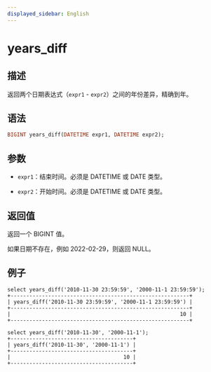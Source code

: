 ```yaml
---
displayed_sidebar: English
---
```


# years_diff

## 描述

返回两个日期表达式（`expr1` - `expr2`）之间的年份差异，精确到年。

## 语法

```Haskell
BIGINT years_diff(DATETIME expr1, DATETIME expr2);
```

## 参数

- `expr1`：结束时间。必须是 DATETIME 或 DATE 类型。

- `expr2`：开始时间。必须是 DATETIME 或 DATE 类型。

## 返回值

返回一个 BIGINT 值。

如果日期不存在，例如 2022-02-29，则返回 NULL。

## 例子

```Plain
select years_diff('2010-11-30 23:59:59', '2000-11-1 23:59:59');
+---------------------------------------------------------+
| years_diff('2010-11-30 23:59:59', '2000-11-1 23:59:59') |
+---------------------------------------------------------+
|                                                      10 |
+---------------------------------------------------------+

select years_diff('2010-11-30', '2000-11-1');
+---------------------------------------+
| years_diff('2010-11-30', '2000-11-1') |
+---------------------------------------+
|                                    10 |
+---------------------------------------+
```
